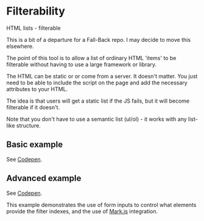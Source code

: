 Filterability
=============
HTML lists - filterable

This is a bit of a departure for a Fall-Back repo. I may decide to move this elsewhere.

The point of this tool is to allow a list of ordinary HTML 'items' to be filterable without having to use a large framework or library.

The HTML can be static or or come from a server. It doesn't matter. You just need to be able to include the script on the page and add the necessary attributes to your HTML.

The idea is that users will get a static list if the JS fails, but it will become filterable if it doesn't.

Note that you don't have to use a semantic list (ul/ol) - it works with any list-like structure.



Basic example
-------------

See [Codepen](https://codepen.io/akirk/pen/JrXBXO).


Advanced example
----------------

See [Codepen](https://codepen.io/akirk/pen/eGZLZr).

This example demonstrates the use of form inputs to control what elements provide the filter indexes, and the use of [Mark.js](https://markjs.io/) integration.
